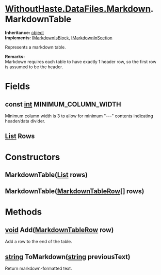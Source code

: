 # [WithoutHaste.DataFiles.Markdown](TableOfContents.WithoutHaste.DataFiles.Markdown.md).MarkdownTable

**Inheritance:** [object](https://docs.microsoft.com/en-us/dotnet/api/system.object)  
**Implements:** [IMarkdownIsBlock](WithoutHaste.DataFiles.Markdown.IMarkdownIsBlock.md), [IMarkdownInSection](WithoutHaste.DataFiles.Markdown.IMarkdownInSection.md)  

Represents a markdown table.  

**Remarks:**  
Markdown requires each table to have exactly 1 header row, so the first row is assumed to be the header.  

# Fields

## const [int](https://docs.microsoft.com/en-us/dotnet/api/system.int32) MINIMUM_COLUMN_WIDTH

Minimum column width is 3 to allow for minimum "---" contents indicating header/data divider.  

## [List](https://docs.microsoft.com/en-us/dotnet/api/system.collections.generic.list-1) Rows

# Constructors

## MarkdownTable([List](https://docs.microsoft.com/en-us/dotnet/api/system.collections.generic.list-1) rows)

## MarkdownTable([MarkdownTableRow[]](WithoutHaste.DataFiles.Markdown.MarkdownTableRow.md) rows)

# Methods

## [void](https://docs.microsoft.com/en-us/dotnet/api/system.void) Add([MarkdownTableRow](WithoutHaste.DataFiles.Markdown.MarkdownTableRow.md) row)

Add a row to the end of the table.  

## [string](https://docs.microsoft.com/en-us/dotnet/api/system.string) ToMarkdown([string](https://docs.microsoft.com/en-us/dotnet/api/system.string) previousText)

Return markdown-formatted text.  

